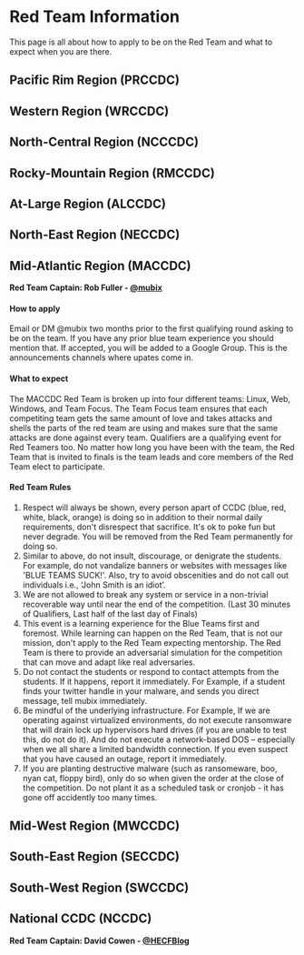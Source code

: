 # Red Team Information

This page is all about how to apply to be on the Red Team and what to expect when you are there.

## Pacific Rim Region (PRCCDC)

## Western Region (WRCCDC)

## North-Central Region (NCCCDC)

## Rocky-Mountain Region (RMCCDC)

## At-Large Region (ALCCDC)

## North-East Region (NECCDC)

## Mid-Atlantic Region (MACCDC)

**Red Team Captain: Rob Fuller - [@mubix](https://twitter.com/mubix)**

#### How to apply

Email or DM @mubix two months prior to the first qualifying round asking to be on the team.
If you have any prior blue team experience you should mention that. If accepted, you will be
added to a Google Group. This is the announcements channels where upates come in.

#### What to expect

The MACCDC Red Team is broken up into four different teams: Linux, Web, Windows, and Team Focus.
The Team Focus team ensures that each competiting team gets the same amount of love and takes
attacks and shells the parts of the red team are using and makes sure that the same attacks 
are done against every team. Qualifiers are a qualifying event for Red Teamers too. No matter
how long you have been with the team, the Red Team that is invited to finals is the team leads
and core members of the Red Team elect to participate.

#### Red Team Rules

1. Respect will always be shown, every person apart of CCDC (blue, red, white, black, orange) is doing so in addition to their normal daily requirements, don't disrespect that sacrifice. It's ok to poke fun but never degrade. You will be removed from the Red Team permanently for doing so.
2. Similar to above, do not insult, discourage, or denigrate the students. For example, do not vandalize banners or websites with messages like 'BLUE TEAMS SUCK!'. Also, try to avoid obscenities and do not call out individuals i.e., ‘John Smith is an idiot’. 
3. We are not allowed to break any system or service in a non-trivial recoverable way until near the end of the competition. (Last 30 minutes of Qualifiers, Last half of the last day of Finals)
4. This event is a learning experience for the Blue Teams first and foremost. While learning can happen on the Red Team, that is not our mission, don't apply to the Red Team expecting mentorship. The Red Team is there to provide an adversarial simulation for the competition that can move and adapt like real adversaries.
5. Do not contact the students or respond to contact attempts from the students. If it happens, report it immediately. For Example, if a student finds your twitter handle in your malware, and sends you direct message, tell mubix immediately.
7. Be mindful of the underlying infrastructure. For Example, If we are operating against virtualized environments, do not execute ransomware that will drain lock up hypervisors hard drives (if you are unable to test this, do not do it). And do not execute a network-based DOS – especially when we all share a limited bandwidth connection. If you even suspect that you have caused an outage, report it immediately. 
9. If you are planting destructive malware (such as ransomeware, boo, nyan cat, floppy bird), only do so when given the order at the close of the competition. Do not plant it as a scheduled task or cronjob - it has gone off accidently too many times.



## Mid-West Region (MWCCDC)

## South-East Region (SECCDC)

## South-West Region (SWCCDC)

## National CCDC (NCCDC)

**Red Team Captain: David Cowen - [@HECFBlog](https://twitter.com/HECFBlog)**
